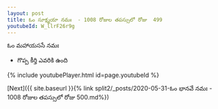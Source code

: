 ```yaml
---
layout: post
title: ఓం సూక్ష్మయా నమః  - 1008 రోజుల తపస్సులో రోజు  499
youtubeId: W_llrF26r9g
---
```

 
 
 ఓం మహాయససే నమః  
 
 -  గొప్ప కీర్తి ఎవరికి ఉంది 
 
  
 
  
 
 
 
 
 
 


{% include youtubePlayer.html id=page.youtubeId %}
 
[Next]({{ site.baseurl }}{% link  split2/_posts/2020-05-31-ఓం భానవే నమః  - 1008 రోజుల తపస్సులో రోజు  500.md%})
 
